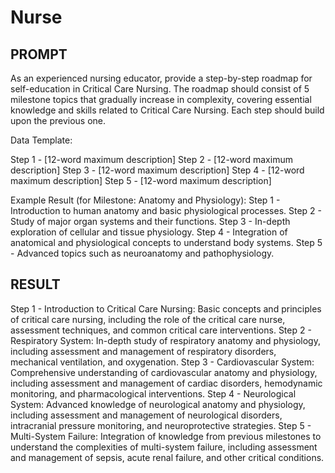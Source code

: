 # Nurse
## PROMPT
As an experienced nursing educator, provide a step-by-step roadmap for self-education in Critical Care Nursing. The roadmap should consist of 5 milestone topics that gradually increase in complexity, covering essential knowledge and skills related to Critical Care Nursing. Each step should build upon the previous one.

Data Template:

Step 1 - [12-word maximum description]
Step 2 - [12-word maximum description]
Step 3 - [12-word maximum description]
Step 4 - [12-word maximum description]
Step 5 - [12-word maximum description]

Example Result (for Milestone: Anatomy and Physiology):
Step 1 - Introduction to human anatomy and basic physiological processes.
Step 2 - Study of major organ systems and their functions.
Step 3 - In-depth exploration of cellular and tissue physiology.
Step 4 - Integration of anatomical and physiological concepts to understand body systems.
Step 5 - Advanced topics such as neuroanatomy and pathophysiology.
## RESULT
Step 1 - Introduction to Critical Care Nursing: Basic concepts and principles of critical care nursing, including the role of the critical care nurse, assessment techniques, and common critical care interventions.
Step 2 - Respiratory System: In-depth study of respiratory anatomy and physiology, including assessment and management of respiratory disorders, mechanical ventilation, and oxygenation.
Step 3 - Cardiovascular System: Comprehensive understanding of cardiovascular anatomy and physiology, including assessment and management of cardiac disorders, hemodynamic monitoring, and pharmacological interventions.
Step 4 - Neurological System: Advanced knowledge of neurological anatomy and physiology, including assessment and management of neurological disorders, intracranial pressure monitoring, and neuroprotective strategies.
Step 5 - Multi-System Failure: Integration of knowledge from previous milestones to understand the complexities of multi-system failure, including assessment and management of sepsis, acute renal failure, and other critical conditions.
